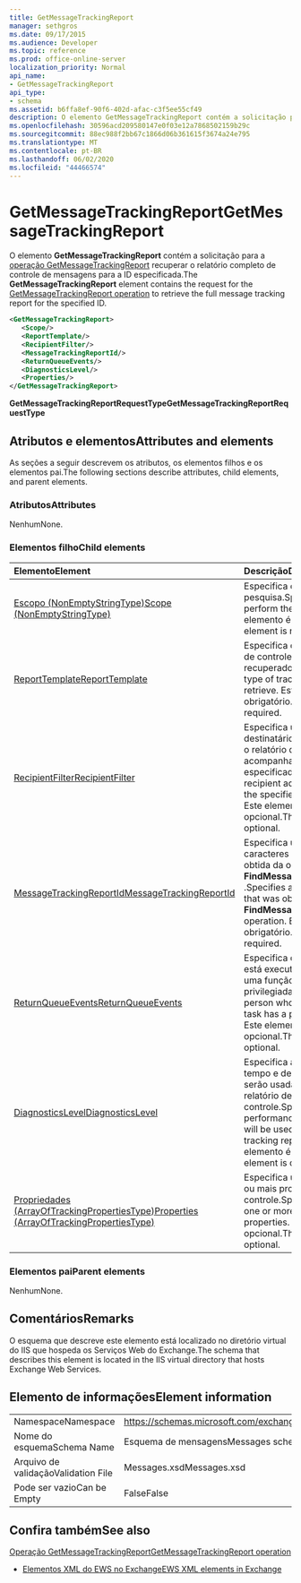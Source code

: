```yaml
---
title: GetMessageTrackingReport
manager: sethgros
ms.date: 09/17/2015
ms.audience: Developer
ms.topic: reference
ms.prod: office-online-server
localization_priority: Normal
api_name:
- GetMessageTrackingReport
api_type:
- schema
ms.assetid: b6ffa8ef-90f6-402d-afac-c3f5ee55cf49
description: O elemento GetMessageTrackingReport contém a solicitação para a operação GetMessageTrackingReport recuperar o relatório completo de controle de mensagens para a ID especificada.
ms.openlocfilehash: 30596acd209580147e0f03e12a7868502159b29c
ms.sourcegitcommit: 88ec988f2bb67c1866d06b361615f3674a24e795
ms.translationtype: MT
ms.contentlocale: pt-BR
ms.lasthandoff: 06/02/2020
ms.locfileid: "44466574"
---
```

# <a name="getmessagetrackingreport"></a><span data-ttu-id="1cab8-103">GetMessageTrackingReport</span><span class="sxs-lookup"><span data-stu-id="1cab8-103">GetMessageTrackingReport</span></span>

<span data-ttu-id="1cab8-104">O elemento **GetMessageTrackingReport** contém a solicitação para a [operação GetMessageTrackingReport](getmessagetrackingreport-operation.md) recuperar o relatório completo de controle de mensagens para a ID especificada.</span><span class="sxs-lookup"><span data-stu-id="1cab8-104">The **GetMessageTrackingReport** element contains the request for the [GetMessageTrackingReport operation](getmessagetrackingreport-operation.md) to retrieve the full message tracking report for the specified ID.</span></span> 
  
```XML
<GetMessageTrackingReport>
   <Scope/>
   <ReportTemplate/>
   <RecipientFilter/>
   <MessageTrackingReportId/>
   <ReturnQueueEvents/>
   <DiagnosticsLevel/>
   <Properties/>
</GetMessageTrackingReport>
```

 <span data-ttu-id="1cab8-105">**GetMessageTrackingReportRequestType**</span><span class="sxs-lookup"><span data-stu-id="1cab8-105">**GetMessageTrackingReportRequestType**</span></span>
## <a name="attributes-and-elements"></a><span data-ttu-id="1cab8-106">Atributos e elementos</span><span class="sxs-lookup"><span data-stu-id="1cab8-106">Attributes and elements</span></span>

<span data-ttu-id="1cab8-107">As seções a seguir descrevem os atributos, os elementos filhos e os elementos pai.</span><span class="sxs-lookup"><span data-stu-id="1cab8-107">The following sections describe attributes, child elements, and parent elements.</span></span>
  
### <a name="attributes"></a><span data-ttu-id="1cab8-108">Atributos</span><span class="sxs-lookup"><span data-stu-id="1cab8-108">Attributes</span></span>

<span data-ttu-id="1cab8-109">Nenhum</span><span class="sxs-lookup"><span data-stu-id="1cab8-109">None.</span></span>
  
### <a name="child-elements"></a><span data-ttu-id="1cab8-110">Elementos filho</span><span class="sxs-lookup"><span data-stu-id="1cab8-110">Child elements</span></span>

|<span data-ttu-id="1cab8-111">**Elemento**</span><span class="sxs-lookup"><span data-stu-id="1cab8-111">**Element**</span></span>|<span data-ttu-id="1cab8-112">**Descrição**</span><span class="sxs-lookup"><span data-stu-id="1cab8-112">**Description**</span></span>|
|:-----|:-----|
|[<span data-ttu-id="1cab8-113">Escopo (NonEmptyStringType)</span><span class="sxs-lookup"><span data-stu-id="1cab8-113">Scope (NonEmptyStringType)</span></span>](scope-nonemptystringtype.md) <br/> |<span data-ttu-id="1cab8-114">Especifica onde executar a pesquisa.</span><span class="sxs-lookup"><span data-stu-id="1cab8-114">Specifies where to perform the search.</span></span> <span data-ttu-id="1cab8-115">Este elemento é obrigatório.</span><span class="sxs-lookup"><span data-stu-id="1cab8-115">This element is required.</span></span>  <br/> |
|[<span data-ttu-id="1cab8-116">ReportTemplate</span><span class="sxs-lookup"><span data-stu-id="1cab8-116">ReportTemplate</span></span>](reporttemplate.md) <br/> |<span data-ttu-id="1cab8-117">Especifica o tipo de relatório de controle a ser recuperado.</span><span class="sxs-lookup"><span data-stu-id="1cab8-117">Specifies the type of tracking report to retrieve.</span></span> <span data-ttu-id="1cab8-118">Este elemento é obrigatório.</span><span class="sxs-lookup"><span data-stu-id="1cab8-118">This element is required.</span></span>  <br/> |
|[<span data-ttu-id="1cab8-119">RecipientFilter</span><span class="sxs-lookup"><span data-stu-id="1cab8-119">RecipientFilter</span></span>](recipientfilter.md) <br/> |<span data-ttu-id="1cab8-120">Especifica um endereço de destinatário a ser usado com o relatório de acompanhamento especificado.</span><span class="sxs-lookup"><span data-stu-id="1cab8-120">Specifies a recipient address to use with the specified tracking report.</span></span> <span data-ttu-id="1cab8-121">Este elemento é opcional.</span><span class="sxs-lookup"><span data-stu-id="1cab8-121">This element is optional.</span></span>  <br/> |
|[<span data-ttu-id="1cab8-122">MessageTrackingReportId</span><span class="sxs-lookup"><span data-stu-id="1cab8-122">MessageTrackingReportId</span></span>](messagetrackingreportid.md) <br/> |<span data-ttu-id="1cab8-123">Especifica uma cadeia de caracteres de identidade obtida da operação **FindMessageTrackingReport** .</span><span class="sxs-lookup"><span data-stu-id="1cab8-123">Specifies an identity string that was obtained from the **FindMessageTrackingReport** operation.</span></span> <span data-ttu-id="1cab8-124">Este elemento é obrigatório.</span><span class="sxs-lookup"><span data-stu-id="1cab8-124">This element is required.</span></span>  <br/> |
|[<span data-ttu-id="1cab8-125">ReturnQueueEvents</span><span class="sxs-lookup"><span data-stu-id="1cab8-125">ReturnQueueEvents</span></span>](returnqueueevents.md) <br/> |<span data-ttu-id="1cab8-126">Especifica que a pessoa que está executando a tarefa tem uma função privilegiada.</span><span class="sxs-lookup"><span data-stu-id="1cab8-126">Specifies that the person who is running the task has a privileged role.</span></span> <span data-ttu-id="1cab8-127">Este elemento é opcional.</span><span class="sxs-lookup"><span data-stu-id="1cab8-127">This element is optional.</span></span>  <br/> |
|[<span data-ttu-id="1cab8-128">DiagnosticsLevel</span><span class="sxs-lookup"><span data-stu-id="1cab8-128">DiagnosticsLevel</span></span>](diagnosticslevel.md) <br/> |<span data-ttu-id="1cab8-129">Especifica as informações de tempo e desempenho que serão usadas para derivar o relatório de controle.</span><span class="sxs-lookup"><span data-stu-id="1cab8-129">Specifies timing and performance information that will be used to derive the tracking report.</span></span> <span data-ttu-id="1cab8-130">Este elemento é opcional.</span><span class="sxs-lookup"><span data-stu-id="1cab8-130">This element is optional.</span></span>  <br/> |
|[<span data-ttu-id="1cab8-131">Propriedades (ArrayOfTrackingPropertiesType)</span><span class="sxs-lookup"><span data-stu-id="1cab8-131">Properties (ArrayOfTrackingPropertiesType)</span></span>](properties-arrayoftrackingpropertiestype.md) <br/> |<span data-ttu-id="1cab8-132">Especifica uma lista de uma ou mais propriedades de controle.</span><span class="sxs-lookup"><span data-stu-id="1cab8-132">Specifies a list of one or more tracking properties.</span></span> <span data-ttu-id="1cab8-133">Este elemento é opcional.</span><span class="sxs-lookup"><span data-stu-id="1cab8-133">This element is optional.</span></span>  <br/> |
   
### <a name="parent-elements"></a><span data-ttu-id="1cab8-134">Elementos pai</span><span class="sxs-lookup"><span data-stu-id="1cab8-134">Parent elements</span></span>

<span data-ttu-id="1cab8-135">Nenhum</span><span class="sxs-lookup"><span data-stu-id="1cab8-135">None.</span></span>
  
## <a name="remarks"></a><span data-ttu-id="1cab8-136">Comentários</span><span class="sxs-lookup"><span data-stu-id="1cab8-136">Remarks</span></span>

<span data-ttu-id="1cab8-137">O esquema que descreve este elemento está localizado no diretório virtual do IIS que hospeda os Serviços Web do Exchange.</span><span class="sxs-lookup"><span data-stu-id="1cab8-137">The schema that describes this element is located in the IIS virtual directory that hosts Exchange Web Services.</span></span>
  
## <a name="element-information"></a><span data-ttu-id="1cab8-138">Elemento de informações</span><span class="sxs-lookup"><span data-stu-id="1cab8-138">Element information</span></span>

|||
|:-----|:-----|
|<span data-ttu-id="1cab8-139">Namespace</span><span class="sxs-lookup"><span data-stu-id="1cab8-139">Namespace</span></span>  <br/> |https://schemas.microsoft.com/exchange/services/2006/messages  <br/> |
|<span data-ttu-id="1cab8-140">Nome do esquema</span><span class="sxs-lookup"><span data-stu-id="1cab8-140">Schema Name</span></span>  <br/> |<span data-ttu-id="1cab8-141">Esquema de mensagens</span><span class="sxs-lookup"><span data-stu-id="1cab8-141">Messages schema</span></span>  <br/> |
|<span data-ttu-id="1cab8-142">Arquivo de validação</span><span class="sxs-lookup"><span data-stu-id="1cab8-142">Validation File</span></span>  <br/> |<span data-ttu-id="1cab8-143">Messages.xsd</span><span class="sxs-lookup"><span data-stu-id="1cab8-143">Messages.xsd</span></span>  <br/> |
|<span data-ttu-id="1cab8-144">Pode ser vazio</span><span class="sxs-lookup"><span data-stu-id="1cab8-144">Can be Empty</span></span>  <br/> |<span data-ttu-id="1cab8-145">False</span><span class="sxs-lookup"><span data-stu-id="1cab8-145">False</span></span>  <br/> |
   
## <a name="see-also"></a><span data-ttu-id="1cab8-146">Confira também</span><span class="sxs-lookup"><span data-stu-id="1cab8-146">See also</span></span>



[<span data-ttu-id="1cab8-147">Operação GetMessageTrackingReport</span><span class="sxs-lookup"><span data-stu-id="1cab8-147">GetMessageTrackingReport operation</span></span>](getmessagetrackingreport-operation.md)


- [<span data-ttu-id="1cab8-148">Elementos XML do EWS no Exchange</span><span class="sxs-lookup"><span data-stu-id="1cab8-148">EWS XML elements in Exchange</span></span>](ews-xml-elements-in-exchange.md)

